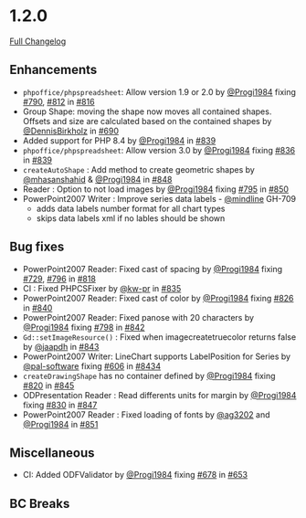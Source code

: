 # 1.2.0

[Full Changelog](https://github.com/PHPOffice/PHPPresentation/compare/1.1.0...1.2.0)

## Enhancements

- `phpoffice/phpspreadsheet`: Allow version 1.9 or 2.0 by [@Progi1984](https://github.com/Progi1984) fixing [#790](https://github.com/PHPOffice/PHPPresentation/pull/790), [#812](https://github.com/PHPOffice/PHPPresentation/pull/812) in [#816](https://github.com/PHPOffice/PHPPresentation/pull/816)
- Group Shape: moving the shape now moves all contained shapes. Offsets and size are calculated based on the contained shapes by [@DennisBirkholz](https://github.com/DennisBirkholz) in [#690](https://github.com/PHPOffice/PHPPresentation/pull/690)
- Added support for PHP 8.4 by [@Progi1984](https://github.com/Progi1984) in [#839](https://github.com/PHPOffice/PHPPresentation/pull/839)
- `phpoffice/phpspreadsheet`: Allow version 3.0 by [@Progi1984](https://github.com/Progi1984) fixing [#836](https://github.com/PHPOffice/PHPPresentation/pull/836) in [#839](https://github.com/PHPOffice/PHPPresentation/pull/839)
- `createAutoShape` : Add method to create geometric shapes by [@mhasanshahid](https://github.com/mhasanshahid) & [@Progi1984](https://github.com/Progi1984) in [#848](https://github.com/PHPOffice/PHPPresentation/pull/848)
- Reader : Option to not load images by [@Progi1984](https://github.com/Progi1984) fixing [#795](https://github.com/PHPOffice/PHPPresentation/pull/795) in [#850](https://github.com/PHPOffice/PHPPresentation/pull/850)
- PowerPoint2007 Writer : Improve series data labels - [@mindline](https://github.com/mindline-analytics) GH-709
    - adds data labels number format for all chart types
    - skips data labels xml if no lables should be shown 

## Bug fixes

- PowerPoint2007 Reader: Fixed cast of spacing by [@Progi1984](https://github.com/Progi1984) fixing [#729](https://github.com/PHPOffice/PHPPresentation/pull/729), [#796](https://github.com/PHPOffice/PHPPresentation/pull/796) in [#818](https://github.com/PHPOffice/PHPPresentation/pull/818)
- CI : Fixed PHPCSFixer by [@kw-pr](https://github.com/kw-pr) in [#835](https://github.com/PHPOffice/PHPPresentation/pull/835)
- PowerPoint2007 Reader: Fixed cast of color by [@Progi1984](https://github.com/Progi1984) fixing [#826](https://github.com/PHPOffice/PHPPresentation/pull/826) in [#840](https://github.com/PHPOffice/PHPPresentation/pull/840)
- PowerPoint2007 Reader: Fixed panose with 20 characters by [@Progi1984](https://github.com/Progi1984) fixing [#798](https://github.com/PHPOffice/PHPPresentation/pull/798) in [#842](https://github.com/PHPOffice/PHPPresentation/pull/842)
- `Gd::setImageResource()` : Fixed when imagecreatetruecolor returns false  by [@jaapdh](https://github.com/jaapdh) in [#843](https://github.com/PHPOffice/PHPPresentation/pull/843)
- PowerPoint2007 Writer: LineChart supports LabelPosition for Series by [@pal-software](https://github.com/pal-software) fixing [#606](https://github.com/PHPOffice/PHPPresentation/pull/606) in [#8434](https://github.com/PHPOffice/PHPPresentation/pull/844)
- `createDrawingShape` has no container defined by [@Progi1984](https://github.com/Progi1984) fixing [#820](https://github.com/PHPOffice/PHPPresentation/pull/820) in [#845](https://github.com/PHPOffice/PHPPresentation/pull/845)
- ODPresentation Reader : Read differents units for margin by [@Progi1984](https://github.com/Progi1984) fixing [#830](https://github.com/PHPOffice/PHPPresentation/pull/830) in [#847](https://github.com/PHPOffice/PHPPresentation/pull/847)
- PowerPoint2007 Reader : Fixed loading of fonts by [@ag3202](https://github.com/ag3202) and [@Progi1984](https://github.com/Progi1984) in [#851](https://github.com/PHPOffice/PHPPresentation/pull/851)

## Miscellaneous
- CI: Added ODFValidator by [@Progi1984](https://github.com/Progi1984) fixing [#678](https://github.com/PHPOffice/PHPWord/issues/678) in [#653](https://github.com/PHPOffice/PHPWord/pull/653)

## BC Breaks
